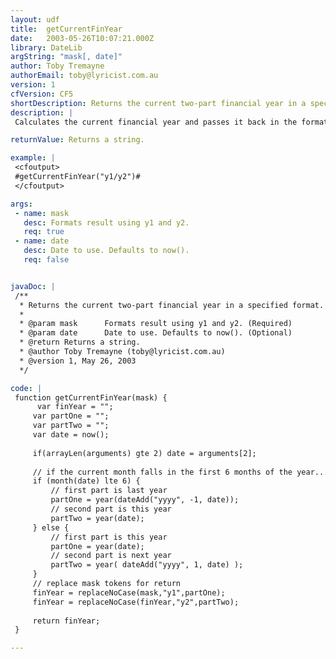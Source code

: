 ```yaml
---
layout: udf
title:  getCurrentFinYear
date:   2003-05-26T10:07:21.000Z
library: DateLib
argString: "mask[, date]"
author: Toby Tremayne
authorEmail: toby@lyricist.com.au
version: 1
cfVersion: CF5
shortDescription: Returns the current two-part financial year in a specified format.
description: |
 Calculates the current financial year and passes it back in the format specified.  Pass a format mask to this function using &quot;y1&quot; to denote the first half year and &quot;y2&quot; for the second.  For instance to request the financial year returned in the format: &quot;2002/2003&quot; use: getCurrentFinYear(&quot;y1/y2&quot;);

returnValue: Returns a string.

example: |
 <cfoutput>
 #getCurrentFinYear("y1/y2")#
 </cfoutput>

args:
 - name: mask
   desc: Formats result using y1 and y2.
   req: true
 - name: date
   desc: Date to use. Defaults to now().
   req: false


javaDoc: |
 /**
  * Returns the current two-part financial year in a specified format.
  * 
  * @param mask      Formats result using y1 and y2. (Required)
  * @param date      Date to use. Defaults to now(). (Optional)
  * @return Returns a string. 
  * @author Toby Tremayne (toby@lyricist.com.au) 
  * @version 1, May 26, 2003 
  */

code: |
 function getCurrentFinYear(mask) {
      var finYear = "";
     var partOne = "";
     var partTwo = "";
     var date = now();
 
     if(arrayLen(arguments) gte 2) date = arguments[2];
     
     // if the current month falls in the first 6 months of the year...
     if (month(date) lte 6) {
         // first part is last year
         partOne = year(dateAdd("yyyy", -1, date));
         // second part is this year
         partTwo = year(date);
     } else {
         // first part is this year
         partOne = year(date);
         // second part is next year
         partTwo = year( dateAdd("yyyy", 1, date) );
     }
     // replace mask tokens for return
     finYear = replaceNoCase(mask,"y1",partOne);
     finYear = replaceNoCase(finYear,"y2",partTwo);
     
     return finYear;
 }

---
```


